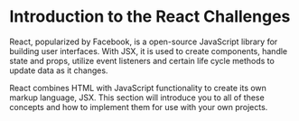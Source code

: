 # Introduction to the React Challenges #

React, popularized by Facebook, is a open-source JavaScript library for building user interfaces. With JSX, it is used to create components, handle state and props, utilize event listeners and certain life cycle methods to update data as it changes.

React combines HTML with JavaScript functionality to create its own markup language, JSX. This section will introduce you to all of these concepts and how to implement them for use with your own projects.
